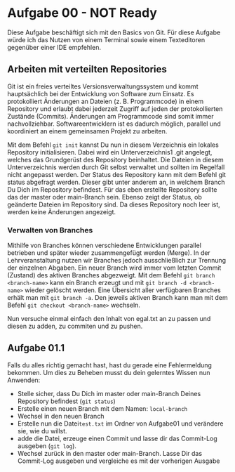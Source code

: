 # Aufgabe 00 - NOT Ready

Diese Aufgabe beschäftigt sich mit den Basics von Git.
Für diese Aufgabe würde ich das Nutzen von einem Terminal sowie einem Texteditoren gegenüber einer IDE empfehlen.

## Arbeiten mit verteilten Repositories
Git ist ein freies verteiltes Versionsverwaltungssystem und kommt hauptsächlich bei der Entwicklung von Software zum Einsatz. Es protokolliert Änderungen an Dateien (z. B. Programmcode) in einem Repository und erlaubt dabei jederzeit Zugriff auf jeden der protokollierten Zustände (Commits). Änderungen am Programmcode sind somit immer nachvollziehbar. Softwareentwicklern ist es dadurch möglich, parallel und koordiniert an einem gemeinsamen Projekt zu arbeiten.

Mit dem Befehl ```git init``` kannst Du nun in diesem Verzeichnis ein lokales Repository initialisieren. Dabei wird ein Unterverzeichnis1 .git angelegt, welches das Grundgerüst des Repository beinhaltet. Die Dateien in diesem Unterverzeichnis werden durch Git selbst verwaltet und sollten im Regelfall nicht angepasst werden.
Der Status des Repository kann mit dem Befehl git status abgefragt werden. Dieser gibt unter anderem an, in welchem Branch Du Dich im Repository befindest. Für das eben erstellte Repository sollte das der master oder main-Branch sein. Ebenso zeigt der Status, ob geänderte Dateien im Repository sind. Da dieses Repository noch leer ist, werden keine Änderungen angezeigt.
### Verwalten von Branches
Mithilfe von Branches können verschiedene Entwicklungen parallel betrieben und später wieder zusammengefügt werden (Merge). In der Lehrveranstaltung nutzen wir Branches jedoch ausschließlich zur Trennung der einzelnen Abgaben. 
Ein neuer Branch wird immer vom letzten Commit (Zustand) des aktiven Branches abgezweigt. 
Mit dem Befehl ```git branch <branch-name>``` kann ein Branch erzeugt und mit ```git branch -d <branch-name>``` wieder gelöscht werden.
Eine Übersicht aller verfügbaren Branches erhält man mit ```git branch -a```.
Den jeweils aktiven Branch kann man mit dem Befehl ```git checkout <branch-name>``` wechseln.

Nun versuche einmal einfach den Inhalt von egal.txt an zu passen und diesen zu adden, zu commiten und zu pushen.

## Aufgabe 01.1

Falls du alles richtig gemacht hast, hast du gerade eine Fehlermeldung bekommen.
Um dies zu Beheben musst du dein gelerntes Wissen nun Anwenden:

- Stelle sicher, dass Du Dich im master oder main-Branch Deines Repository befindest (```git status```)
- Erstelle einen neuen Branch mit dem Namen: ```local-branch```
- Wechsel in den neuen Branch
- Erstelle nun die Datei```test.txt``` im Ordner von Aufgabe01 und verändere sie, wie du willst.
- adde die Datei, erzeuge einen Commit und lasse dir das Commit-Log ausgeben (```git log```).
- Wechsel zurück in den master oder main-Branch. Lasse Dir das Commit-Log ausgeben und vergleiche es mit der vorherigen Ausgabe